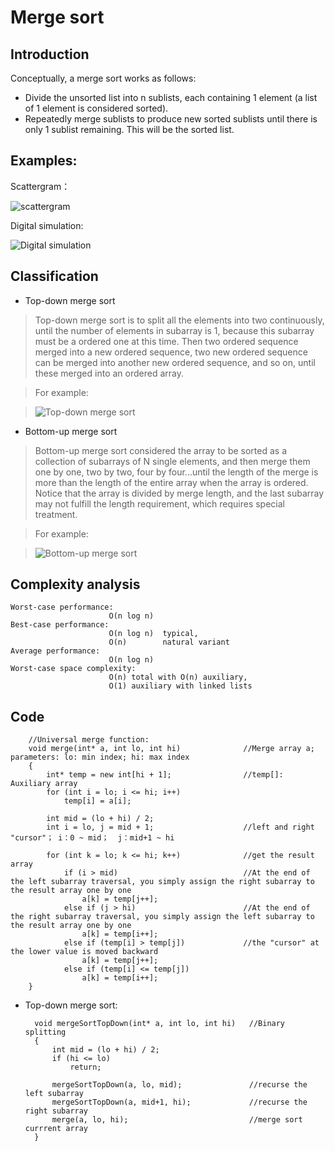 # Merge sort
## Introduction
Conceptually, a merge sort works as follows:

* Divide the unsorted list into n sublists, each containing 1 element (a list of 1 element is considered sorted).
* Repeatedly merge sublists to produce new sorted sublists until there is only 1 sublist remaining. This will be the sorted list.

## Examples:

Scattergram：

![scattergram](https://github.com/ToyoBai/Algorithm/blob/master/Sorting%20Algorithm/Sorting%20Algorithm%20Image/MergeSort1.gif "MergeSort")

Digital simulation: 

![Digital simulation](https://github.com/ToyoBai/Algorithm/blob/master/Sorting%20Algorithm/Sorting%20Algorithm%20Image/MergeSort2.gif "MergeSort")

## Classification
* Top-down merge sort

> Top-down merge sort is to split all the elements into two continuously, until the number of elements in subarray is 1, because this subarray must be a ordered one at this time. Then two ordered sequence merged into a new ordered sequence, two new ordered sequence can be merged into another new ordered sequence, and so on, until these merged into an ordered array.

> For example:

> ![Top-down merge sort](https://github.com/ToyoBai/Algorithm/blob/master/Sorting%20Algorithm/Sorting%20Algorithm%20Image/TopDown.png "Top-down merge sort")

* Bottom-up merge sort

> Bottom-up merge sort considered the array to be sorted as a collection of subarrays of N single elements, and then merge them one by one, two by two, four by four...until the length of the merge is more than the length of the entire array when the array is ordered. Notice that the array is divided by merge length, and the last subarray may not fulfill the length requirement, which requires special treatment.

> For example:

> ![Bottom-up merge sort](https://github.com/ToyoBai/Algorithm/blob/master/Sorting%20Algorithm/Sorting%20Algorithm%20Image/BottomUp.png?raw=true "Bottom-up merge sort")

## Complexity analysis
    Worst-case performance:
                          O(n log n)
    Best-case performance:	
                          O(n log n)  typical,
                          O(n)        natural variant
    Average performance:
                          O(n log n)
    Worst-case space complexity:
                          О(n) total with O(n) auxiliary, 
                          O(1) auxiliary with linked lists
                      
## Code
        //Universal merge function:
        void merge(int* a, int lo, int hi)              //Merge array a;    parameters: lo: min index; hi: max index
        {
            int* temp = new int[hi + 1];                //temp[]: Auxiliary array
            for (int i = lo; i <= hi; i++)
                temp[i] = a[i];
                
            int mid = (lo + hi) / 2;
            int i = lo, j = mid + 1;                    //left and right "cursor"； i：0 ~ mid；  j：mid+1 ~ hi
            
            for (int k = lo; k <= hi; k++)              //get the result array
                if (i > mid)                            //At the end of the left subarray traversal, you simply assign the right subarray to the result array one by one
                    a[k] = temp[j++];
                else if (j > hi)                        //At the end of the right subarray traversal, you simply assign the left subarray to the result array one by one
                    a[k] = temp[i++];
                else if (temp[i] > temp[j])             //the "cursor" at the lower value is moved backward
                    a[k] = temp[j++];
                else if (temp[i] <= temp[j])
                    a[k] = temp[i++];
        }
* Top-down merge sort:

        void mergeSortTopDown(int* a, int lo, int hi)   //Binary splitting
        {
            int mid = (lo + hi) / 2;
            if (hi <= lo)
                return;
                
            mergeSortTopDown(a, lo, mid);               //recurse the left subarray
            mergeSortTopDown(a, mid+1, hi);             //recurse the right subarray
            merge(a, lo, hi);                           //merge sort currrent array
        }

